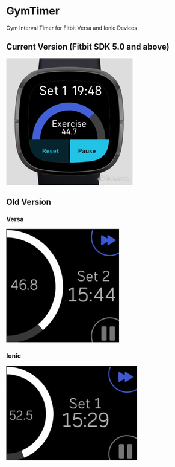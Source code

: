 # GymTimer
Gym Interval Timer for Fitbit Versa and Ionic Devices

## Current Version (Fitbit SDK 5.0 and above)
![Sense](/screenshots/sense.png)

## Old Version

### Versa
![Versa](/screenshots/versa1.png)

### Ionic
![Ionic](/screenshots/ionic1.png)
